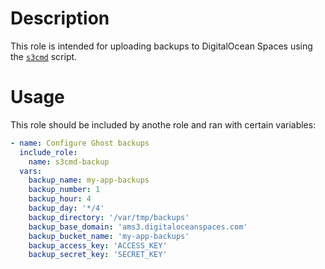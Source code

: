 # Description

This role is intended for uploading backups to DigitalOcean Spaces using the [`s3cmd`]() script.

# Usage

This role should be included by anothe role and ran with certain variables:
```yaml
- name: Configure Ghost backups
  include_role:
    name: s3cmd-backup
  vars:
    backup_name: my-app-backups
    backup_number: 1
    backup_hour: 4
    backup_day: '*/4'
    backup_directory: '/var/tmp/backups'
    backup_base_domain: 'ams3.digitaloceanspaces.com'
    backup_bucket_name: 'my-app-backups'
    backup_access_key: 'ACCESS_KEY'
    backup_secret_key: 'SECRET_KEY'
```

